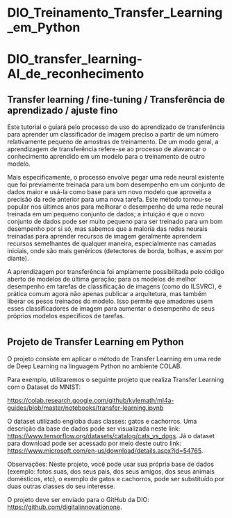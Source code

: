 <h1>DIO_Treinamento_Transfer_Learning_em_Python</h1>

<h1>DIO_transfer_learning-AI_de_reconhecimento</h1>

<h2>Transfer learning / fine-tuning / Transferência de aprendizado / ajuste fino</h2>

<p>Este tutorial o guiará pelo processo de uso do aprendizado de transferência para aprender um classificador de imagem preciso a partir de um número relativamente pequeno de amostras de treinamento. De um modo geral, a aprendizagem de transferência refere-se ao processo de alavancar o conhecimento aprendido em um modelo para o treinamento de outro modelo.</p>
 <p>Mais especificamente, o processo envolve pegar uma rede neural existente que foi previamente treinada para um bom desempenho em um conjunto de dados maior e usá-la como base para um novo modelo que aproveita a precisão da rede anterior para uma nova tarefa. Este método tornou-se popular nos últimos anos para melhorar o desempenho de uma rede neural treinada em um pequeno conjunto de dados; a intuição é que o novo conjunto de dados pode ser muito pequeno para ser treinado para um bom desempenho por si só, mas sabemos que a maioria das redes neurais treinadas para aprender recursos de imagem geralmente aprendem recursos semelhantes de qualquer maneira, especialmente nas camadas iniciais, onde são mais genéricos (detectores de borda, bolhas, e assim por diante). </p>

<p>A aprendizagem por transferência foi amplamente possibilitada pelo código aberto de modelos de última geração; para os modelos de melhor desempenho em tarefas de classificação de imagens (como do ILSVRC), é prática comum agora não apenas publicar a arquitetura, mas também liberar os pesos treinados do modelo. Isso permite que amadores usem esses classificadores de imagem para aumentar o desempenho de seus próprios modelos específicos de tarefas.
</p>


# 
 

## Projeto de Transfer Learning em Python

O projeto consiste em aplicar o método de Transfer Learning em uma rede de Deep Learning na linguagem Python no ambiente COLAB. 

Para exemplo, utilizaremos o seguinte projeto que realiza Transfer Learning com o Dataset do MNIST:  

https://colab.research.google.com/github/kylemath/ml4a-guides/blob/master/notebooks/transfer-learning.ipynb

O dataset utilizado engloba duas classes: gatos e cachorros. Uma descrição da base de dados pode ser visualizada neste link: https://www.tensorflow.org/datasets/catalog/cats_vs_dogs.  Já o dataset para download pode ser acessado por meio deste outro link: https://www.microsoft.com/en-us/download/details.aspx?id=54765.

Observações: Neste projeto, você pode usar sua própria base de dados (exemplo: fotos suas, dos seus pais, dos seus amigos, dos seus animais domésticos, etc), o exemplo de gatos e cachorros, pode ser substituído por duas outras classes do seu interesse. 

O projeto deve ser enviado para o GitHub da DIO: https://github.com/digitalinnovationone. 




